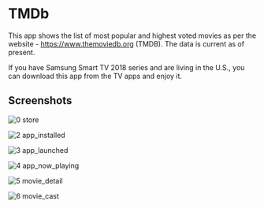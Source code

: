 # TMDb

This app shows the list of most popular and highest voted movies as per the website - https://www.themoviedb.org (TMDB). The data is current as of present.

If you have Samsung Smart TV 2018 series and are living in the U.S., you can download this app from the TV apps and enjoy it.

## Screenshots

![0 store](https://user-images.githubusercontent.com/1029134/45856516-d5382680-bd8f-11e8-8555-bf459ade941a.png)

![2 app_installed](https://user-images.githubusercontent.com/1029134/45856542-e4b76f80-bd8f-11e8-8130-480d4661515c.png)

![3 app_launched](https://user-images.githubusercontent.com/1029134/45856544-e5500600-bd8f-11e8-8579-ba4bb1db7a9a.png)

![4 app_now_playing](https://user-images.githubusercontent.com/1029134/45856546-e5e89c80-bd8f-11e8-9329-1d4c2fa29669.png)

![5 movie_detail](https://user-images.githubusercontent.com/1029134/45856553-ea14ba00-bd8f-11e8-8977-ca71f73bbe97.png)

![6 movie_cast](https://user-images.githubusercontent.com/1029134/45856556-eb45e700-bd8f-11e8-9b3d-03bd7cec8c23.png)
